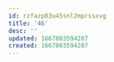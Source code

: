 ```yaml
---
id: rzfazp83u45snl2mprssxvg
title: '46'
desc: ''
updated: 1667803594207
created: 1667803594207
---
```

